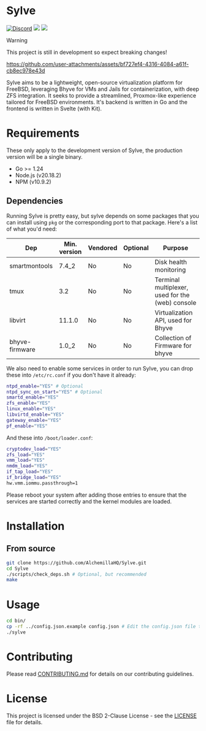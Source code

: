 # Sylve

<a href="https://discord.gg/bJB826JvXK"><img src="https://img.shields.io/discord/1075365732143071232" alt="Discord"></a>
<a href="https://sylve-ci.alchemilla.io"><img src="https://sylve-ci.alchemilla.io/job/Sylve%20Build/badge/icon"></a>
<a href="https://sylve-ci.alchemilla.io"><img src="https://sylve-ci.alchemilla.io/job/Sylve%20Test/badge/icon?subject=Tests"></a>

> [!WARNING]
> This project is still in development so expect breaking changes!

https://github.com/user-attachments/assets/bf727ef4-4316-4084-a61f-cb8ec978e43d

Sylve aims to be a lightweight, open-source virtualization platform for FreeBSD, leveraging Bhyve for VMs and Jails for containerization, with deep ZFS integration. It seeks to provide a streamlined, Proxmox-like experience tailored for FreeBSD environments. It's backend is written in Go and the frontend is written in Svelte (with Kit).

# Requirements

These only apply to the development version of Sylve, the production version will be a single binary.

- Go >= 1.24
- Node.js (v20.18.2)
- NPM (v10.9.2)

## Dependencies

Running Sylve is pretty easy, but sylve depends on some packages that you can install using `pkg` or the corresponding port to that package. Here's a list of what you'd need:

| Dep            | Min. version | Vendored | Optional | Purpose                                          |
| -------------- | ------------ | -------- | -------- | ------------------------------------------------ |
| smartmontools  | 7.4_2        | No       | No       | Disk health monitoring                           |
| tmux           | 3.2          | No       | No       | Terminal multiplexer, used for the (web) console |
| libvirt        | 11.1.0       | No       | No       | Virtualization API, used for Bhyve               |
| bhyve-firmware | 1.0_2        | No       | No       | Collection of Firmware for bhyve                 |

We also need to enable some services in order to run Sylve, you can drop these into `/etc/rc.conf` if you don't have it already:

```sh
ntpd_enable="YES" # Optional
ntpd_sync_on_start="YES" # Optional
smartd_enable="YES"
zfs_enable="YES"
linux_enable="YES"
libvirtd_enable="YES"
gateway_enable="YES"
pf_enable="YES"
```

And these into `/boot/loader.conf`:

```sh
cryptodev_load="YES"
zfs_load="YES"
vmm_load="YES"
nmdm_load="YES"
if_tap_load="YES"
if_bridge_load="YES"
hw.vmm.iommu.passthrough=1
```

Please reboot your system after adding those entries to ensure that the services are started correctly and the kernel modules are loaded.

# Installation

## From source

```sh
git clone https://github.com/AlchemillaHQ/Sylve.git
cd Sylve
./scripts/check_deps.sh # Optional, but recommended
make
```

# Usage

```sh
cd bin/
cp -rf ../config.json.example config.json # Edit the config.json file to your liking
./sylve
```

# Contributing

Please read [CONTRIBUTING.md](docs/CONTRIBUTING.md) for details on our contributing guidelines.

# License

This project is licensed under the BSD 2-Clause License - see the [LICENSE](LICENSE) file for details.

